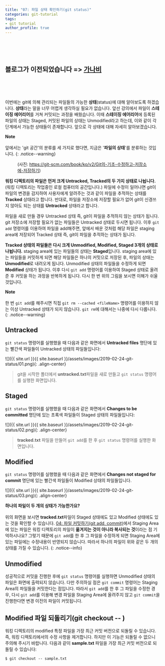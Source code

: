 ```yaml
---
title: "07: 파일 상태 확인하기(git status)"
categories: git-tutorial
tags:
- git tutorial
author_profile: true
---
```


<br><br><br>

## 블로그가 이전되었습니다 => [가나비](https://gonna-be.tistory.com/21)

<br><br><br>

이번에는 git에 의해 관리되는 파일들의 가능한 **상태**(status)에 대해 알아보도록 하겠습니다. **상태**라는 말을 너무 어렵게 생각하실 필요가 없습니다. 앞선 강의에서 파일이 **스테이징 에어리어**를 거쳐 커밋되는 과정을 배웠습니다. 이때 **스테이징 에어리어**에 등록된 파일의 상태는 Staged, 커밋된 파일의 상태는 Unmodified라고 하는데, 이와 같이 각 단계에서 가능한 상태들이 존재합니다. 앞으로 각 상태에 대해 자세히 알아보겠습니다.


**Note**<br><br>앞에서는 'git 공간'의 분류를 세 가지로 했다면, 지금은 '**파일의 상태**'를 분류하는 것입니다.
{: .notice--warning}

<figure class="align-center">
<img src="{{ site.url }}{{ site.baseurl }}/assets/images/2019-02-24-git-status/04.png" alt="">
<figcaption>(사진: <a href="https://git-scm.com/book/ko/v2/Git%EC%9D%98-%EA%B8%B0%EC%B4%88-%EC%88%98%EC%A0%95%ED%95%98%EA%B3%A0-%EC%A0%80%EC%9E%A5%EC%86%8C%EC%97%90-%EC%A0%80%EC%9E%A5%ED%95%98%EA%B8%B0">https://git-scm.com/book/ko/v2/Git의-기초-수정하고-저장소에-저장하기</a>)</figcaption>
</figure> 

**워킹 디렉토리의 파일은 먼저 크게 Untracked, Tracked의 두 가지 상태로 나뉩니다.**(워킹 디렉토리는 작업중인 로컬 컴퓨터의 공간입니다.) 파일에 수정이 일어나면 git이 파일의 변경을 감지하여 사용자에게 알려주는 것과 같이 파일을 추적하는 상태를 **Tracked** 상태라고 합니다. 반대로, 파일을 저장소에 저장할 필요가 없어 git이 신경쓰지 않아도 되는 상태를 **Untracked** 상태라고 합니다.

파일을 새로 만들 경우 Untracked 상태 즉, git이 파일을 추적하지 않는 상태가 됩니다. git 저장소에 저장할 필요가 없는 파일들은 Untracked 상태로 두시면 됩니다. 이후 `git add` 명령어를 이용하여 파일을 add해주면, 앞에서 배운 것처럼 해당 파일은 staging area에 저장되어 Tracked 상태 즉, git이 파일을 추적하는 상태가 됩니다.

**Tracked 상태의 파일들은 다시 크게 Unmodified, Modified, Staged 3개의 상태로 나뉩니다.** staging area에 있는 파일들의 상태는 **Staged**입니다. staging area에 있는 파일들을 커밋하게 되면 해당 파일들은 하나의 커밋으로 저장된 후, 파일의 상태는 **Unmodified**로 내려오게 됩니다. Unmodified 상태의 파일들을 수정하게 되면 **Modified** 상태가 됩니다. 이후 다시 `git add` 명령어를 이용하여 Staged 상태로 올려준 후 커밋을 하는 과정을 반복하게 됩니다. 다시 한 번 위의 그림을 보시면 이해가 쉬울 것입니다.

**Note**<br><br>한 번 `git add`를 해주시면 직접 `git rm --cached <fileName>` 명령어를 이용하지 않는 이상 Untracked 상태가 되지 않습니다. `git rm`에 대해서는 나중에 다시 다룹니다.
{: .notice--warning}


## Untracked

`git status` 명령어를 실행했을 때 다음과 같은 화면에서 **Untracked files** 명단에 있는 빨간색 파일들이 Untracked 상태의 파일들입니다:

![]({{ site.url }}{{ site.baseurl }}/assets/images/2019-02-24-git-status/01.png){: .align-center}

>git을 시작한 폴더에서 **untracked.txt**파일을 새로 만들고 `git status` 명령어를 실행한 화면입니다.


## Staged

`git status` 명령어를 실행했을 때 다음과 같은 화면에서 **Changes to be committed** 명단에 있는 초록색 파일들이 Staged 상태의 파일들입니다:

![]({{ site.url }}{{ site.baseurl }}/assets/images/2019-02-24-git-status/02.png){: .align-center}

>**tracked.txt** 파일을 만들어 `git add`를 한 후 `git status` 명령어를 실행한 화면입니다.

## Modified

`git status` 명령어를 실행했을 때 다음과 같은 화면에서 **Changes not staged for commit** 명단에 있는 빨간색 파일들이 Modified 상태의 파일들입니다.

![]({{ site.url }}{{ site.baseurl }}/assets/images/2019-02-24-git-status/03.png){: .align-center}

**하나의 파일이 두 개의 상태가 가능한가요?**<br><br>위의 화면을 보시면 **tracked.txt**파일이 Staged 상태에도 있고 Modified 상태에도 있는 것을 확인할 수 있습니다. [04: 파일 커밋하기(git add, commit)](https://seonkyukim.github.io/git-tutorial/git-add-commit/)에서 Staging Area에 있는 파일은 워킹 디렉토리의 파일이 **옮겨지는 것이 아니라 복사되는 것**이라는 점 기억하시나요? 그렇기 때문에 `git add`를 한 후 그 파일을 수정하게 되면 Staging Area에 있는 파일에는 수정내용이 반영되지 않습니다. 따라서 하나의 파일이 위와 같은 두 개의 상태를 가질 수 있습니다.
{: .notice--info}

## Unmodified

성공적으로 커밋을 진행한 후에 `git status` 명령어를 실행하면 Unmodified 상태의 파일은 화면에 출력되지 않습니다. 다만 주의하실 점은 `git commit` 명령어는 Staging Area의 파일들을 커밋한다는 점입니다. 따라서 `git add`를 한 후 그 파일을 수정한 경우, 다시 `git add`를 이용해 변경 파일을 Staging Area에 올려주지 않고 `git commit`을 진행한다면 변경 이전의 파일이 커밋됩니다.

## Modified 파일 되돌리기(git checkout -- <file>)

워킹 디렉토리의 modified 특정 파일을 가장 최근 커밋 버전으로 되돌릴 수 있습니다. 즉, 워킹 디렉토리에서의 수정 사항을 제거합니다. 하지만 이 기능은 되돌릴 수 없으니 주의해 주시기 바랍니다. 다음과 같이 **sample.txt** 파일을 가장 최근 커밋 버전으로 되돌릴 수 있습니다:

```
$ git checkout -- sample.txt
```




